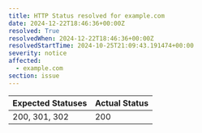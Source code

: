 ```yaml
---
title: HTTP Status resolved for example.com
date: 2024-12-22T18:46:36+00:00Z
resolved: True
resolvedWhen: 2024-12-22T18:46:36+00:00Z
resolvedStartTime: 2024-10-25T21:09:43.191474+00:00
severity: notice
affected:
  - example.com
section: issue
---
```


| Expected Statuses | Actual Status  |
|-------------------|----------------|
| 200, 301, 302 | 200 |
